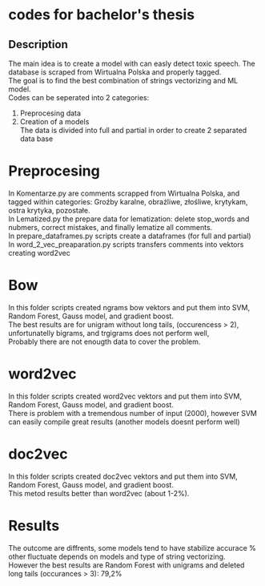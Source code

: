 # codes for bachelor's thesis
## Description
The main idea is to create a model with can easly detect toxic speech. The database is scraped from Wirtualna Polska and properly tagged. <br/>
The goal is to find the best combination of strings vectorizing and ML model. <br/>
Codes can be seperated into 2 categories:<br/>
  1) Preprocesing data
  2) Creation of a models<br/>
The data is divided into full and partial in order to create 2 separated data base<br/>
# Preprocesing
In Komentarze.py are comments scrapped from Wirtualna Polska, and tagged within categories: Groźby karalne, obraźliwe, złośliwe, krytykam, ostra krytyka, pozostałe.<br/>
In Lematized.py the prepare data for lematization: delete stop_words and nubmers, correct mistakes, and finally lematize all comments.<br/>
In prepare_dataframes.py scripts create a dataframes (for full and partial)<br/>
In word_2_vec_preaparation.py scripts transfers comments into vektors creating word2vec<br/>
# Bow
In this folder scripts created ngrams bow vektors and put them into SVM, Random Forest, Gauss model, and gradient boost.<br/>
The best results are for unigram without long tails, (occurencess > 2), unfortunatelly bigrams, and trgigrams does not perform well,<br/>
Probably there are not enougth data to cover the problem.<br/>
# word2vec
In this folder scripts created word2vec vektors and put them into SVM, Random Forest, Gauss model, and gradient boost.<br/>
There is problem with a tremendous number of input (2000), however SVM can easily compile great results (another models doesnt perform well)<br/>
# doc2vec
In this folder scripts created doc2vec vektors and put them into SVM, Random Forest, Gauss model, and gradient boost.<br/>
This metod results better than word2vec (about 1-2%).<br/>
# Results
The outcome are diffrents, some models tend to have stabilize accurace % other fluctuate depends on models and type of string vectorizing.<br/>
However the best results are Random Forest with unigrams and deleted long tails (occurances > 3): 79,2%<br/>

